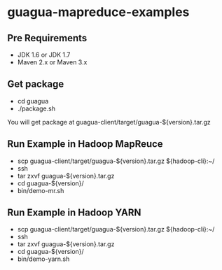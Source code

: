 guagua-mapreduce-examples
======

## Pre Requirements

*  JDK 1.6 or JDK 1.7
*  Maven 2.x or Maven 3.x

## Get package

*  cd guagua
*  ./package.sh

You will get package at guagua-client/target/guagua-${version}.tar.gz

## Run Example in Hadoop MapReuce

*  scp guagua-client/target/guagua-${version}.tar.gz ${hadoop-cli}:~/
*  ssh <hadoop-cli>
*  tar zxvf guagua-${version}.tar.gz
*  cd guagua-${version}/
*  bin/demo-mr.sh

## Run Example in Hadoop YARN

*  scp guagua-client/target/guagua-${version}.tar.gz ${hadoop-cli}:~/
*  ssh <hadoop-cli>
*  tar zxvf guagua-${version}.tar.gz
*  cd guagua-${version}/
*  bin/demo-yarn.sh
